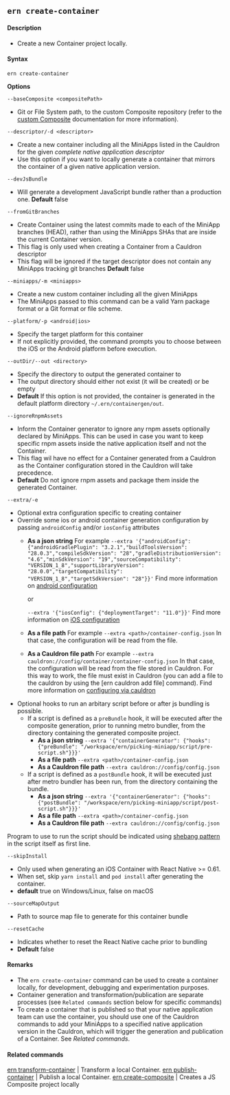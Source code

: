 ## `ern create-container`

#### Description

- Create a new Container project locally.

#### Syntax

`ern create-container`

**Options**

`--baseComposite <compositePath>`

- Git or File System path, to the custom Composite repository (refer to the [custom Composite] documentation for more information).

`--descriptor/-d <descriptor>`

- Create a new container including all the MiniApps listed in the Cauldron for the given _complete native application descriptor_
- Use this option if you want to locally generate a container that mirrors the container of a given native application version.

`--devJsBundle`

- Will generate a development JavaScript bundle rather than a production one.
  **Default** false

`--fromGitBranches`

- Create Container using the latest commits made to each of the MiniApp branches (HEAD), rather than using the MiniApps SHAs that are inside the current Container version.
- This flag is only used when creating a Container from a Cauldron descriptor
- This flag will be ignored if the target descriptor does not contain any MiniApps tracking git branches
  **Default** false

`--miniapps/-m <miniapps>`

- Create a new custom container including all the given MiniApps
- The MiniApps passed to this command can be a valid Yarn package format or a Git format or file scheme.

`--platform/-p <android|ios>`

- Specify the target platform for this container
- If not explicitly provided, the command prompts you to choose between the iOS or the Android platform before execution.

`--outDir/--out <directory>`

- Specify the directory to output the generated container to
- The output directory should either not exist (it will be created) or be empty
- **Default** If this option is not provided, the container is generated in the default platform directory `~/.ern/containergen/out`.

`--ignoreRnpmAssets`

- Inform the Container generator to ignore any rnpm assets optionally declared by MiniApps. This can be used in case you want to keep specific rnpm assets inside the native application itself and not the Container.
- This flag wil have no effect for a Container generated from a Cauldron as the Container configuration stored in the Cauldron will take precedence.
- **Default** Do not ignore rnpm assets and package them inside the generated Container.

`--extra/-e`

- Optional extra configuration specific to creating container
- Override some ios or android container generation configuration by passing `androidConfig` and/or `iosConfig` attributes
  - **As a json string**
    For example `--extra '{"androidConfig": {"androidGradlePlugin": "3.2.1","buildToolsVersion": "28.0.3","compileSdkVersion": "28","gradleDistributionVersion": "4.6","minSdkVersion": "19","sourceCompatibility": "VERSION_1_8","supportLibraryVersion": "28.0.0","targetCompatibility": "VERSION_1_8","targetSdkVersion": "28"}}'`
    Find more information on [android configuration]

    or

    `--extra '{"iosConfig": {"deploymentTarget": "11.0"}}'`
    Find more information on [iOS configuration]
  - **As a file path**
    For example `--extra <path>/container-config.json`
    In that case, the configuration will be read from the file.
  - **As a Cauldron file path**
    For example `--extra cauldron://config/container/container-config.json`
    In that case, the configuration will be read from the file stored in Cauldron.
    For this way to work, the file must exist in Cauldron (you can add a file to the cauldron by using the [ern cauldron add file] command).
    Find more information on [configuring via cauldron]
- Optional hooks to run an arbitary script before or after js bundling is possible. 
  - If a script is defined as a `preBundle` hook, it will be executed after the composite generation, prior to running metro bundler, from the directory containing the generated composite project. 
    - **As a json string**
      `--extra '{"containerGenerator": {"hooks": {"preBundle": "/workspace/ern/picking-miniapp/script/pre-script.sh"}}}'`
    - **As a file path**
      `--extra <path>/container-config.json`
    - **As a Cauldron file path**
      `--extra cauldron://config/config.json`
  - If a script is defined as a `postBundle` hook, it will be executed just after metro bundler has been run, from the directory containing the bundle.
    - **As a json string**
      `--extra '{"containerGenerator": {"hooks": {"postBundle": "/workspace/ern/picking-miniapp/script/post-script.sh"}}}'`
    - **As a file path**
      `--extra <path>/container-config.json`
    - **As a Cauldron file path**
      `--extra cauldron://config/config.json`

Program to use to run the script should be indicated using [shebang pattern][1] in the script itself as first line.

`--skipInstall`

- Only used when generating an iOS Container with React Native >= 0.61.
- When set, skip `yarn install` and `pod install` after generating the container.
- **default** true on Windows/Linux, false on macOS

`--sourceMapOutput`

- Path to source map file to generate for this container bundle

`--resetCache`

- Indicates whether to reset the React Native cache prior to bundling
- **Default** false

#### Remarks

- The `ern create-container` command can be used to create a container locally, for development, debugging and experimentation purposes.
- Container generation and transformation/publication are separate processes (see `Related commands` section below for specific commands)
- To create a container that is published so that your native application team can use the container, you should use one of the Cauldron commands to add your MiniApps to a specified native application version in the Cauldron, which will trigger the generation and publication of a Container. See _Related commands_.

#### Related commands

[ern transform-container] | Transform a local Container.
[ern publish-container] | Publish a local Container.
[ern create-composite] | Creates a JS Composite project locally

[ern transform-container]: ./transform-container.md
[ern publish-container]: ./publish-container.md
[ern create-composite]: ./create-composite.md
[custom composite]: ./platform-parts/composite/index.md
[android configuration]: ./plaform-parts/container-integration.md
[iOS configuration]: ./plaform-parts/container-integration.md
[configuring via cauldron]: ./plaform-parts/container-integration.md
[1]: https://en.wikipedia.org/wiki/Shebang_(Unix)
